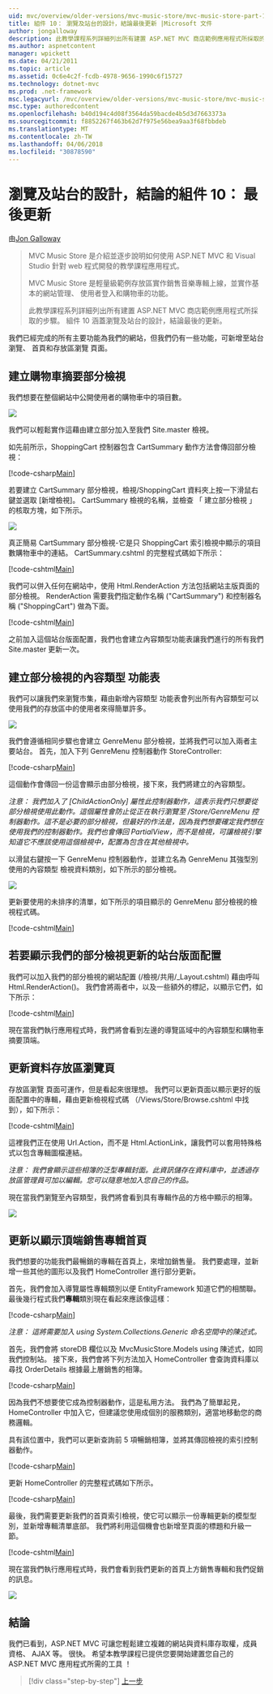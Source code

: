 ```yaml
---
uid: mvc/overview/older-versions/mvc-music-store/mvc-music-store-part-10
title: 組件 10： 瀏覽及站台的設計，結論最後更新 |Microsoft 文件
author: jongalloway
description: 此教學課程系列詳細列出所有建置 ASP.NET MVC 商店範例應用程式所採取的步驟。 組件 10 涵蓋最後更新瀏覽和 S...
ms.author: aspnetcontent
manager: wpickett
ms.date: 04/21/2011
ms.topic: article
ms.assetid: 0c6e4c2f-fcdb-4978-9656-1990c6f15727
ms.technology: dotnet-mvc
ms.prod: .net-framework
msc.legacyurl: /mvc/overview/older-versions/mvc-music-store/mvc-music-store-part-10
msc.type: authoredcontent
ms.openlocfilehash: b40d194c4d08f3564da59bacde4b5d3d7663373a
ms.sourcegitcommit: f8852267f463b62d7f975e56bea9aa3f68fbbdeb
ms.translationtype: MT
ms.contentlocale: zh-TW
ms.lasthandoff: 04/06/2018
ms.locfileid: "30878590"
---
```

<a name="part-10-final-updates-to-navigation-and-site-design-conclusion"></a>瀏覽及站台的設計，結論的組件 10： 最後更新
====================
由[Jon Galloway](https://github.com/jongalloway)

> MVC Music Store 是介紹並逐步說明如何使用 ASP.NET MVC 和 Visual Studio 針對 web 程式開發的教學課程應用程式。  
>   
> MVC Music Store 是輕量級範例存放區實作銷售音樂專輯上線，並實作基本的網站管理、 使用者登入和購物車的功能。  
>   
> 此教學課程系列詳細列出所有建置 ASP.NET MVC 商店範例應用程式所採取的步驟。 組件 10 涵蓋瀏覽及站台的設計，結論最後的更新。


我們已經完成的所有主要功能為我們的網站，但我們仍有一些功能，可新增至站台瀏覽、 首頁和存放區瀏覽 頁面。

## <a name="creating-the-shopping-cart-summary-partial-view"></a>建立購物車摘要部分檢視

我們想要在整個網站中公開使用者的購物車中的項目數。

![](mvc-music-store-part-10/_static/image1.png)

我們可以輕鬆實作這藉由建立部分加入至我們 Site.master 檢視。

如先前所示，ShoppingCart 控制器包含 CartSummary 動作方法會傳回部分檢視：

[!code-csharp[Main](mvc-music-store-part-10/samples/sample1.cs)]

若要建立 CartSummary 部分檢視，檢視/ShoppingCart 資料夾上按一下滑鼠右鍵並選取 [新增檢視]。 CartSummary 檢視的名稱，並檢查 「 建立部分檢視 」 的核取方塊，如下所示。

![](mvc-music-store-part-10/_static/image2.png)

真正簡易 CartSummary 部分檢視-它是只 ShoppingCart 索引檢視中顯示的項目數購物車中的連結。 CartSummary.cshtml 的完整程式碼如下所示：

[!code-cshtml[Main](mvc-music-store-part-10/samples/sample2.cshtml)]

我們可以併入任何在網站中，使用 Html.RenderAction 方法包括網站主版頁面的部分檢視。 RenderAction 需要我們指定動作名稱 ("CartSummary") 和控制器名稱 ("ShoppingCart") 做為下面。

[!code-cshtml[Main](mvc-music-store-part-10/samples/sample3.cshtml)]

之前加入這個站台版面配置，我們也會建立內容類型功能表讓我們進行的所有我們 Site.master 更新一次。

## <a name="creating-the-genre-menu-partial-view"></a>建立部分檢視的內容類型 功能表

我們可以讓我們來瀏覽市集，藉由新增內容類型 功能表會列出所有內容類型可以使用我們的存放區中的使用者來得簡單許多。

![](mvc-music-store-part-10/_static/image3.png)

我們會遵循相同步驟也會建立 GenreMenu 部分檢視，並將我們可以加入兩者主要站台。 首先，加入下列 GenreMenu 控制器動作 StoreController:

[!code-csharp[Main](mvc-music-store-part-10/samples/sample4.cs)]

這個動作會傳回一份這會顯示由部分檢視，接下來，我們將建立的內容類型。

*注意： 我們加入了 [ChildActionOnly] 屬性此控制器動作，這表示我們只想要從部分檢視使用此動作。這個屬性會防止從正在執行瀏覽至 /Store/GenreMenu 控制器動作。這不是必要的部分檢視，但最好的作法是，因為我們想要確定我們想在使用我們的控制器動作。我們也會傳回 PartialView，而不是檢視，可讓檢視引擎知道它不應該使用這個檢視中，配置為包含在其他檢視中。*

以滑鼠右鍵按一下 GenreMenu 控制器動作，並建立名為 GenreMenu 其強型別使用的內容類型 檢視資料類別，如下所示的部分檢視。

![](mvc-music-store-part-10/_static/image4.png)

更新要使用的未排序的清單，如下所示的項目顯示的 GenreMenu 部分檢視的檢視程式碼。

[!code-cshtml[Main](mvc-music-store-part-10/samples/sample5.cshtml)]

## <a name="updating-site-layout-to-display-our-partial-views"></a>若要顯示我們的部分檢視更新的站台版面配置

我們可以加入我們的部分檢視的網站配置 (/檢視/共用/\_Layout.cshtml) 藉由呼叫 Html.RenderAction()。 我們會將兩者中，以及一些額外的標記，以顯示它們，如下所示：

[!code-cshtml[Main](mvc-music-store-part-10/samples/sample6.cshtml)]

現在當我們執行應用程式時，我們將會看到左邊的導覽區域中的內容類型和購物車摘要頂端。

## <a name="update-to-the-store-browse-page"></a>更新資料存放區瀏覽頁

存放區瀏覽 頁面可運作，但是看起來很理想。 我們可以更新頁面以顯示更好的版面配置中的專輯，藉由更新檢視程式碼 （/Views/Store/Browse.cshtml 中找到），如下所示：

[!code-cshtml[Main](mvc-music-store-part-10/samples/sample7.cshtml)]

這裡我們正在使用 Url.Action，而不是 Html.ActionLink，讓我們可以套用特殊格式以包含專輯圖檔連結。

*注意： 我們會顯示這些相簿的泛型專輯封面。此資訊儲存在資料庫中，並透過存放區管理員可加以編輯。您可以隨意地加入您自己的作品。*

現在當我們瀏覽至內容類型，我們將會看到具有專輯作品的方格中顯示的相簿。

![](mvc-music-store-part-10/_static/image5.png)

## <a name="updating-the-home-page-to-show-top-selling-albums"></a>更新以顯示頂端銷售專輯首頁

我們想要的功能我們最暢銷的專輯在首頁上，來增加銷售量。 我們要處理，並新增一些其他的圖形以及我們 HomeController 進行部分更新。

首先，我們會加入導覽屬性專輯類別以便 EntityFramework 知道它們的相關聯。 最後幾行程式我們**專輯**類別現在看起來應該像這樣：

[!code-csharp[Main](mvc-music-store-part-10/samples/sample8.cs)]

*注意： 這將需要加入 using System.Collections.Generic 命名空間中的陳述式。*

首先，我們會將 storeDB 欄位以及 MvcMusicStore.Models using 陳述式，如同我們控制站。 接下來，我們會將下列方法加入 HomeController 會查詢資料庫以尋找 OrderDetails 根據最上層銷售的相簿。

[!code-csharp[Main](mvc-music-store-part-10/samples/sample9.cs)]

因為我們不想要使它成為控制器動作，這是私用方法。 我們為了簡單起見，HomeController 中加入它，但建議您使用成個別的服務類別，適當地移動您的商務邏輯。

具有該位置中，我們可以更新查詢前 5 項暢銷相簿，並將其傳回檢視的索引控制器動作。

[!code-csharp[Main](mvc-music-store-part-10/samples/sample10.cs)]

更新 HomeController 的完整程式碼如下所示。

[!code-csharp[Main](mvc-music-store-part-10/samples/sample11.cs)]

最後，我們需要更新我們的首頁索引檢視，使它可以顯示一份專輯更新的模型型別，並新增專輯清單底部。 我們將利用這個機會也新增至頁面的標題和升級一節。

[!code-cshtml[Main](mvc-music-store-part-10/samples/sample12.cshtml)]

現在當我們執行應用程式時，我們會看到我們更新的首頁上方銷售專輯和我們促銷的訊息。

![](mvc-music-store-part-10/_static/image1.jpg)

## <a name="conclusion"></a>結論

我們已看到，ASP.NET MVC 可讓您輕鬆建立複雜的網站與資料庫存取權，成員資格、 AJAX 等。 很快。 希望本教學課程已提供您要開始建置您自己的 ASP.NET MVC 應用程式所需的工具 ！


> [!div class="step-by-step"]
> [上一步](mvc-music-store-part-9.md)
